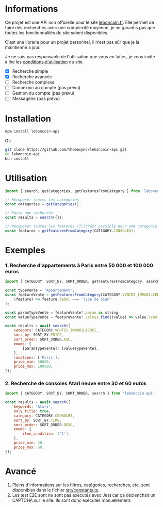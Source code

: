 # Informations

Ce projet est une API non officielle pour le site [leboncoin.fr](https://www.leboncoin.fr/). Elle permet de faire des recherches avec une complexité moyenne, je ne garantis pas que toutes les fonctionnalités du site soient disponibles.

C'est une librarie pour un projet personnel, il n'est pas sûr que je la maintienne à jour.

Je ne suis pas responsable de l'utilisation que vous en faites, je vous invite à lire les [conditions d'utilisation](https://www.leboncoin.fr/conditions-generales-d-utilisation/) du site.

-   [x] Recherche simple
-   [x] Recherche avancée
-   [ ] Recherche complexe
-   [ ] Connexion au compte (pas prévu)
-   [ ] Gestion du compte (pas prévu)
-   [ ] Messagerie (pas prévu)

# Installation

```bash
npm install leboncoin-api
```

OU

```bash
git clone https://github.com/thomasync/leboncoin-api.git
cd leboncoin-api
bun install
```

# Utilisation

```javascript
import { search, getCategories, getFeaturesFromCategory } from 'leboncoin-api';

// Récuperer toutes les catégories
const categories = getCategories();

// Faire une recherche
const results = search({});

// Récupérer toutes les features (filtres) possible pour une catégorie
const features = getFeaturesFromCategory(CATEGORY.CONSOLES);
```

# Exemples

### 1. Recherche d'appartements à Paris entre 50 000 et 100 000 euros

```javascript
import { CATEGORY, SORT_BY, SORT_ORDER, getFeaturesFromCategory, search } from 'leboncoin-api';

const typeVente = 'Appartement';
const featureVente = getFeaturesFromCategory(CATEGORY.VENTES_IMMOBILIERES).find(
	(feature) => feature.label === 'Type de bien'
);

const paramTypeVente = featureVente?.param as string;
const valueTypeVente = featureVente?.values.find((value) => value.label === typeVente)?.value;

const results = await search({
	category: CATEGORY.VENTES_IMMOBILIERES,
	sort_by: SORT_BY.PRICE,
	sort_order: SORT_ORDER.ASC,
	enums: {
		[paramTypeVente]: [valueTypeVente],
	},
	locations: ['Paris'],
	price_min: 50000,
	price_max: 100000,
});
```

### 2. Recherche de consoles Atari neuve entre 30 et 60 euros

```javascript
import { CATEGORY, SORT_BY, SORT_ORDER, search } from 'leboncoin-api';

const results = await search({
	keywords: 'Atari',
	only_title: true,
	category: CATEGORY.CONSOLES,
	sort_by: SORT_BY.TIME,
	sort_order: SORT_ORDER.DESC,
	enums: {
		item_condition: ['1'],
	},
	price_min: 30,
	price_max: 60,
});
```

# Avancé

1. Pleins d'informations sur les filtres, catégories, recherches, etc. sont disponibles dans le fichier [src/constants.ts](src/constants.ts).
2. Les test E2E sont ne sont pas exécutés avec Jest car ça déclenchait un CAPTCHA sur le site. Ils sont donc exécutés manuellement.
